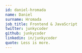```yaml
---
id: daniel-hromada
name: Daniel
surname: Hromada
job_title: Frontend & JavaScript
twitter: junkycoder
github: junkycoder
linkedin: in/junkycoder
quote: Less is more.
---
```

